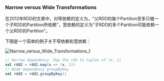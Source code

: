 ### Narrow versus Wide Transformations

在2012年RDD的文章中，对窄依赖的定义为，"父RDD的每个Partition至多只被一个子RDD的Partition所依赖”，宽依赖的定义为"子RDD的多个Partition可能依赖一个父RDD的Partition"。

下图是一个简单的例子关于窄依赖和宽依赖：

![Narrow_versus_Wide_Transformations_1](/Users/xuehuanran/repositories/xnote/Images/Narrow_versus_Wide_Transformations_1.png)

```scala
// Narrow dependency. Map the rdd to tuples of (x, 1)
val rdd2 = rdd1.map(x => (x, 1))
// Wide dependency groupByKey
val rdd3 = rdd2.groupByKey()
```

